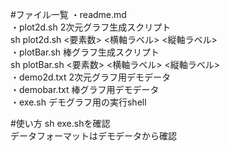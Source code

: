 #ファイル一覧
・readme.md  
・plot2d.sh    2次元グラフ生成スクリプト  
  sh plot2d.sh <file> <要素数> <横軸ラベル> <縦軸ラベル>  
・plotBar.sh   棒グラフ生成スクリプト  
  sh plotBar.sh <file> <要素数> <横軸ラベル> <縦軸ラベル>  
・demo2d.txt   2次元グラフ用デモデータ  
・demobar.txt  棒グラフ用デモデータ  
・exe.sh       デモグラフ用の実行shell  

#使い方
sh exe.shを確認  
データフォーマットはデモデータから確認  
